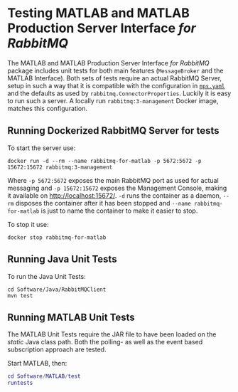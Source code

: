 # Testing MATLAB and MATLAB Production Server Interface *for RabbitMQ*

The MATLAB and MATLAB Production Server Interface *for RabbitMQ* package
includes unit tests for both main features (`MessageBroker` and the MATLAB
Interface). Both sets of tests require an actual RabbitMQ Server, setup in such
a way that it is compatible with the configuration in
[`mps.yaml`](Software/Java/RabbitMQClient/src/main/resources/mps.yaml) and the
defaults as used by `rabbitmq.ConnectorProperties`. Luckily it is easy to run
such a server. A locally run `rabbitmq:3-management` Docker image, matches this
configuration.

## Running Dockerized RabbitMQ Server for tests
To start the server use:

```
docker run -d --rm --name rabbitmq-for-matlab -p 5672:5672 -p 15672:15672 rabbitmq:3-management
```

Where `-p 5672:5672` exposes the main RabbitMQ port as used for actual messaging
and `-p 15672:15672` exposes the Management Console, making it available on
[http://localhost:15672/](http://localhost:15672/). `-d` runs the container as a
daemon, `--rm` disposes the container after it has been stopped and `--name
rabbitmq-for-matlab` is just to name the container to make it easier to stop.

To stop it use:

```
docker stop rabbitmq-for-matlab
```

## Running Java Unit Tests
To run the Java Unit Tests:
```
cd Software/Java/RabbitMQClient
mvn test
```

## Running MATLAB Unit Tests
The MATLAB Unit Tests require the JAR file to have been loaded on the *static*
Java class path. Both the polling- as well as the event based subscription
approach are tested.

Start MATLAB, then:

```matlab
cd Software/MATLAB/test
runtests
```
[//]: #  (Copyright 2022 The MathWorks, Inc.)